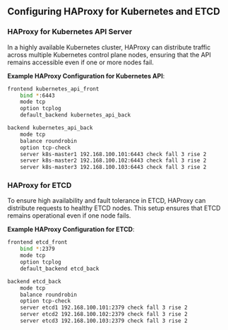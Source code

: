 ## Configuring HAProxy for Kubernetes and ETCD

### HAProxy for Kubernetes API Server

In a highly available Kubernetes cluster, HAProxy can distribute traffic across multiple Kubernetes control plane nodes, ensuring that the API remains accessible even if one or more nodes fail.


**Example HAProxy Configuration for Kubernetes API**:

```bash
frontend kubernetes_api_front
    bind *:6443
    mode tcp
    option tcplog
    default_backend kubernetes_api_back

backend kubernetes_api_back
    mode tcp
    balance roundrobin
    option tcp-check
    server k8s-master1 192.168.100.101:6443 check fall 3 rise 2
    server k8s-master2 192.168.100.102:6443 check fall 3 rise 2
    server k8s-master3 192.168.100.103:6443 check fall 3 rise 2
```

### HAProxy for ETCD

To ensure high availability and fault tolerance in ETCD, HAProxy can distribute requests to healthy ETCD nodes. This setup ensures that ETCD remains operational even if one node fails.

**Example HAProxy Configuration for ETCD**:

```bash
frontend etcd_front
    bind *:2379
    mode tcp
    option tcplog
    default_backend etcd_back

backend etcd_back
    mode tcp
    balance roundrobin
    option tcp-check
    server etcd1 192.168.100.101:2379 check fall 3 rise 2
    server etcd2 192.168.100.102:2379 check fall 3 rise 2
    server etcd3 192.168.100.103:2379 check fall 3 rise 2
```


